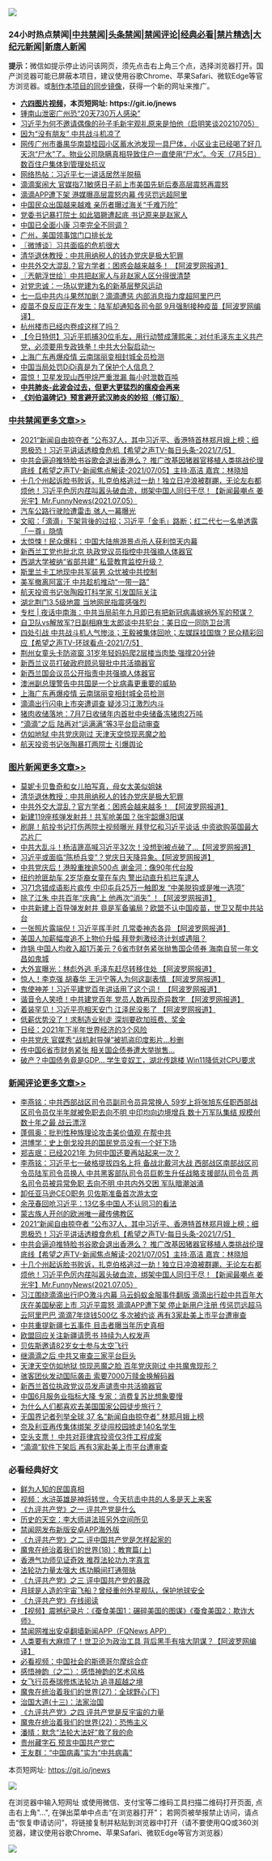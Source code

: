 ![](https://raw.githubusercontent.com/fqnews/bnews/master/64photo/fqnews-qr.jpg)

<div id="tt">
<h3>24小时热点禁闻|<a href="#%E4%B8%AD%E5%85%B1%E7%A6%81%E9%97%BB%E6%9B%B4%E5%A4%9A%E6%96%87%E7%AB%A0">中共禁闻</a>|<a href="#%E5%9B%BE%E7%89%87%E6%96%B0%E9%97%BB%E6%9B%B4%E5%A4%9A%E6%96%87%E7%AB%A0">头条禁闻</a>|<a href="#%E6%96%B0%E9%97%BB%E8%AF%84%E8%AE%BA%E6%9B%B4%E5%A4%9A%E6%96%87%E7%AB%A0">禁闻评论|<a href="#%E5%BF%85%E7%9C%8B%E7%BB%8F%E5%85%B8%E5%A5%BD%E6%96%87">经典必看|<a href="/video.md#%E7%A6%81%E7%89%87%E7%B2%BE%E9%80%89">禁片精选</a>|<a href="https://github.com/fqnews/djy/blob/master/gb/nf1351518.md#1">大纪元新闻</a>|<a href="https://github.com/fqnews/ntdtv/blob/master/gb/prog204.md#1">新唐人新闻</a></h3>
<div><b>提示：</b>微信如提示停止访问该网页，须先点击右上角三个点，选择浏览器打开。国产浏览器可能已屏蔽本项目，建议使用谷歌Chrome、苹果Safari、微软Edge等官方浏览器。或<a href="https://github.com/fqnews/bnews/blob/master/%E5%88%B6%E4%BD%9Cgit%E7%A6%81%E9%97%BB%E9%95%9C%E5%83%8F.md">制作本项目的同步镜像</a>，获得一个新的网址来推广。</div>
<ul>
<li><b><a href="http://d1.bdrive.tk/64.mp4" target="_blank">六四图片视频</a>，本页短网址: https://git.io/jnews</b></li>
<li><a href="/cnnews/20210705/1580593.md">锺南山泄密广州恐“20天730万人感染”</a></li>
<li><a href="/bannedvideo/20210705/1580871.md">习近平为何不邀请偶像的孙子毛新宇观礼原来是怕他（启明笑谈20210705）</a></li>
<li><a href="/cbnews/20210705/1580677.md">因为“没有朋友” 中共战斗机凉了</a></li>
<li><a href="/bannedvideo/20210705/1580815.md">网传广州市番禺华南碧桂园小区蓄水池发现一具尸体，小区业主已经喝了好几天泡“尸水”了。物业公司隐瞒真相导致住户一直使用“尸水”。今天（7月5日）数百住户集体到管理处抗议</a></li>
<li><a href="/cnnews/20210705/1580660.md">网络热帖：习近平七一讲话居然半脱稿</a></li>
<li><a href="/headline/20210705/1580834.md">滴滴案闹大 官媒指7.1敏感日子前上市美国先斩后奏高层震怒再震怒</a></li>
<li><a href="/cbnews/20210705/1580977.md">滴滴APP遭下架 港媒曝高层震怒内幕 传惩罚远超阿里</a></li>
<li><a href="/cnnews/20210706/1581117.md">中国民众出国越来越难 亲历者曝过海关“千难万险”</a></li>
<li><a href="/cnnews/20210705/1581018.md">党委书记暴打院士 如此猖獗遭起底 书记原来是赵家人</a></li>
<li><a href="/cbnews/20210705/1580804.md">中国已全面小康 习李完全不同调？</a></li>
<li><a href="/bannedvideo/20210705/1580872.md">广州，美国领事馆门口排长龙</a></li>
<li><a href="/ssgc/20210705/1580581.md">〖微博谈〗习共面临的危机很大</a></li>
<li><a href="/topimagenews/20210705/1580992.md">清华退休教授：中共用纳税人的钱办党庆是极大犯罪</a></li>
<li><a href="/topimagenews/20210705/1580819.md">中共外交大混乱？官方学者：困惑会越来越多！ 【阿波罗网报道】</a></li>
<li><a href="/ssgc/20210705/1580597.md">〖兲朝浮世绘〗中共把赵家人与非赵家人区分得很清楚</a></li>
<li><a href="/cbnews/20210705/1580881.md">对党忠诚：一场以党建为名的新基层整风运动</a></li>
<li><a href="/comments/20210705/1580738.md">七一后中共内斗果然加剧？滴滴遭惩 内部消息指力度超阿里巴巴</a></li>
<li><a href="/cnnews/20210705/1580855.md">疫苗不良反应正在发生：陆军却通知各司令部 9月强制接种疫苗【阿波罗网编译】</a></li>
<li><a href="/ssgc/20210705/1580986.md">杭州楼市已经内卷成这样了吗？</a></li>
<li><a href="/bannedvideo/20210705/1580606.md">【今日特供】习近平抓捕30位毛左，用行动赞成薄熙来：对付毛泽东主义共产党，必须要用专政铁拳！中共大分裂启动～</a></li>
<li><a href="/cbnews/20210705/1581086.md">上海广东再爆疫情 云南瑞丽变相封城全员检测</a></li>
<li><a href="/headline/20210705/1580845.md">中国当局处罚DiDi真是为了保护个人信息？</a></li>
<li><a href="/cnnews/20210705/1580688.md">震惊！卫星发现山西甲烷严重泄漏 每小时泄数百吨</a></li>
<li><b><a href="/comments/20200211/1275071.md" target="_blank">中共肺炎-此波会过去，但更大更猛烈的瘟疫会再来</a></b></li>
<li><b><a href="/comments/20200207/1272816.md" target="_blank">《刘伯温碑记》预言避开武汉肺炎的妙招（修订版）</a></b></li>
</ul>
</div>

<div class="catlist">
<h3><a href="/cbnews/" target="_blank">中共禁闻</a><span><a href="/cbnews/" target="_blank" rel="nofollow">更多文章>></a></span></h3>
<ul>
<li><a href="/comments/20210706/1581263.md" target="_blank">2021“新闻自由掠夺者 ”公布37人，其中习近平、香港特首林郑月娥上榜；细思极恐！习近平讲话透粮食危机【希望之声TV-每日头条-2021/7/5】</a></li>
<li><a href="/comments/20210706/1581250.md" target="_blank">中共会逼迫推特脸书谷歌会退出香港么？ 推广改基因猪器官移植人类挑战伦理底线【希望之声TV-新闻焦点解读-2021/07/05】主持:高洁  嘉宾：林晓旭</a></li>
<li><a href="/comments/20210706/1581243.md" target="_blank">十几个州起诉脸书败诉，扎克伯格逃过一劫！独立日冲浪被群謿，无论左右都烦他！习近平色厉内荏叫嚣头破血流，绑架中国人同归于尽！【新闻最嘲点 姜光宇】Mr.FunnyNews(2021.07.05）‬</a></li>
<li><a href="/cbnews/20210706/1581240.md" target="_blank">汽车公路行驶险遭雷击 骇人一幕曝光</a></li>
<li><a href="/cbnews/20210706/1581239.md" target="_blank">文昭：「滴滴」下架背後的过招；习近平「金毛」路断；红二代七一名单透露「一尊」隐情</a></li>
<li><a href="/cbnews/20210706/1581223.md" target="_blank">太惊悚！民众爆料：中国大陆旅游景点杀人获利惊天内幕</a></li>
<li><a href="/cbnews/20210706/1581205.md" target="_blank">新西兰工党也批北京 执政党议员指控中共强摘人体器官</a></li>
<li><a href="/cbnews/20210706/1581204.md" target="_blank">西湖大学被纳“省部共建” 私营教育监控升级？</a></li>
<li><a href="/cbnews/20210706/1581191.md" target="_blank">斯里兰卡工地现中共军装男 众忧被中共控制</a></li>
<li><a href="/cbnews/20210706/1581173.md" target="_blank">美军撤离阿富汗 中共趁机推动“一带一路”</a></li>
<li><a href="/cbnews/20210706/1581171.md" target="_blank">航天投资书记张陶殴打科学家 引发国际关注</a></li>
<li><a href="/cbnews/20210706/1581170.md" target="_blank">湖北荆门3.5级地震 当地网民指震感强烈</a></li>
<li><a href="/cbnews/20210706/1581166.md" target="_blank">专栏 | 夜话中南海：中共当局前年九月即已有把新冠病毒嫁祸外军的预谋？</a></li>
<li><a href="/cbnews/20210706/1581130.md" target="_blank">自卫队vs解放军?日副相麻生太郎谈中共犯台：美日应一同防卫台湾</a></li>
<li><a href="/comments/20210706/1581125.md" target="_blank">四处引战 中共战斗机人气惨淡；王毅被集体回呛；左媒踩挂国旗？民众精彩回应【希望之声TV-环球看点-2021/7/5】</a></li>
<li><a href="/cbnews/20210706/1581124.md" target="_blank">荆州女童头卡防盗窗 31岁年轻妈妈爬2层楼当肉垫 强撑20分钟</a></li>
<li><a href="/cbnews/20210706/1581115.md" target="_blank">新西兰议员打破政府顾忌狠批中共活摘器官</a></li>
<li><a href="/cbnews/20210706/1581112.md" target="_blank">新西兰国会议员公开指责中共强摘人体器官</a></li>
<li><a href="/cbnews/20210706/1581095.md" target="_blank">澳洲副总理警告中共国是一个比病毒更重要的威胁</a></li>
<li><a href="/cbnews/20210705/1581086.md" target="_blank">上海广东再爆疫情 云南瑞丽变相封城全员检测</a></li>
<li><a href="/cbnews/20210705/1581063.md" target="_blank">滴滴出行闪电上市突遭调查 疑涉习江激烈内斗</a></li>
<li><a href="/cbnews/20210705/1581033.md" target="_blank">猪肉收储落地：7月7日收储年内首批中央储备冻猪肉2万吨</a></li>
<li><a href="/cbnews/20210705/1581032.md" target="_blank">“滴滴”之后 陆再对“运满满”等3平台启动审查</a></li>
<li><a href="/cbnews/20210705/1581015.md" target="_blank">仿如地狱 中共党庆刚过 天津天空惊现恶魔之脸</a></li>
<li><a href="/cbnews/20210705/1580998.md" target="_blank">航天投资书记张陶暴打两院士 引爆舆论</a></li>

</ul>
</div>
<div class="catlist">
<h3><a href="/topimagenews/" target="_blank">图片新闻</a><span><a href="/topimagenews/" target="_blank" rel="nofollow">更多文章>></a></span></h3>
<ul>
<li><a href="/topimagenews/20210706/1581222.md" target="_blank">莫妮卡贝鲁奇和女儿拍写真，母女太美似姐妹</a></li>
<li><a href="/topimagenews/20210705/1580992.md" target="_blank">清华退休教授：中共用纳税人的钱办党庆是极大犯罪</a></li>
<li><a href="/topimagenews/20210705/1580819.md" target="_blank">中共外交大混乱？官方学者：困惑会越来越多！ 【阿波罗网报道】</a></li>
<li><a href="/topimagenews/20210705/1580483.md" target="_blank">新建119座核弹发射井！共军呛美国？张宇韶爆3阳谋</a></li>
<li><a href="/topimagenews/20210704/1580353.md" target="_blank">刷屏！航投书记打伤两院士视频曝光 拜登忆和习近平谈话 中资欲购英国最大芯片厂</a></li>
<li><a href="/topimagenews/20210704/1580198.md" target="_blank">中共大乱斗！杨洁篪高喊习近平32次！没想到被点破了&#8230;【阿波罗网报道】</a></li>
<li><a href="/topimagenews/20210704/1580090.md" target="_blank">习近平或面临“陈桥兵变”？党庆日天降异象。【阿波罗网报道】</a></li>
<li><a href="/topimagenews/20210704/1579925.md" target="_blank">中共党庆后！港股重挫逾500点 谢金河：像90年代台股</a></li>
<li><a href="/topimagenews/20210704/1579885.md" target="_blank">纽约抢匪劫车 2岁华裔女童在车内 警出动直升机拦车逮人</a></li>
<li><a href="/topimagenews/20210703/1579780.md" target="_blank">习71念错成语影片疯传 中印屯兵25万一触即发 “中美脱钩或是唯一选项”</a></li>
<li><a href="/topimagenews/20210703/1579613.md" target="_blank">除了江朱 中共百年“庆典”上 他再次“消失” ！【阿波罗网报道】</a></li>
<li><a href="/topimagenews/20210702/1579216.md" target="_blank">中共新建上百导弹发射井 竟是军备骗局？欧盟不认中国疫苗，世卫又帮中共站台</a></li>
<li><a href="/topimagenews/20210702/1578867.md" target="_blank">一张照片露端倪！习近平挥手时 几常委神态各异 【阿波罗网报道】</a></li>
<li><a href="/topimagenews/20210702/1578533.md" target="_blank">美国人加薪幅度追不上物价升幅 拜登刺激经济计划或遇阻？</a></li>
<li><a href="/topimagenews/20210701/1578374.md" target="_blank">炸锅 中国人均收入超1万美元？6省市财务紧张抛售国企债券 海南自贸一年文昌如鬼城</a></li>
<li><a href="/topimagenews/20210701/1578148.md" target="_blank">大外宣曝光：林彪外逃 毛泽东赶尽转移住处 【阿波罗网报道】</a></li>
<li><a href="/topimagenews/20210701/1578123.md" target="_blank">惊人！李克强 胡春华 王沪宁等人为何这副表情 【阿波罗网报道】</a></li>
<li><a href="/topimagenews/20210701/1578104.md" target="_blank">鬼使神差！习近平建党百年讲话用了这个词！ 【阿波罗网报道】</a></li>
<li><a href="/topimagenews/20210701/1578070.md" target="_blank">谐音令人笑喷！中共建党百年 党员人数再现奇异数字 【阿波罗网报道】</a></li>
<li><a href="/topimagenews/20210701/1577976.md" target="_blank">着装罕见！习近平亮相天安门 江泽民没影了 【阿波罗网报道】</a></li>
<li><a href="/topimagenews/20210701/1577804.md" target="_blank">低薪优势没了！求制造业别走 深圳要砍加班费、奖金</a></li>
<li><a href="/topimagenews/20210701/1577795.md" target="_blank">日经：2021年下半年世界经济的3个风险</a></li>
<li><a href="/topimagenews/20210701/1577782.md" target="_blank">中共党庆 官媒秀“战机射导弹”被抓盗印度影片…秒删</a></li>
<li><a href="/topimagenews/20210630/1577706.md" target="_blank">传中国6省市财务紧张 相关国企债券遭大举抛售…</a></li>
<li><a href="/topimagenews/20210630/1577541.md" target="_blank">破产？中国债务竟是GDP&#8230; 学生变奴工，湖北传跳楼 Win11降低对CPU要求</a></li>

</ul>
</div>
<div class="catlist">
<h3><a href="/comments/" target="_blank">新闻评论</a><span><a href="/comments/" target="_blank" rel="nofollow">更多文章>></a></span></h3>
<ul>
<li><a href="/comments/20210706/1581310.md" target="_blank">李燕铭：中共西部战区司令员副司令员异常换人 59岁上将张旭东任职西部战区司令员仅半年就被免职去向不明 中印均向边境增兵 数十万军队集结 规模创数十年之最 战云漂浮</a></li>
<li><a href="/comments/20210706/1581302.md" target="_blank">蓬佩奥：批判性种族理论攻击美价值观 在帮中共</a></li>
<li><a href="/comments/20210706/1581296.md" target="_blank">洪博学：史上倒戈投共的国民党员没有一个好下场</a></li>
<li><a href="/comments/20210706/1581295.md" target="_blank">郑吉珉：已经2021年 为何中国还要再站起来一次？</a></li>
<li><a href="/comments/20210706/1581290.md" target="_blank">李燕铭：习近平七一破格提拔四名上将 备战北戴河大战 西部战区南部战区司令员陆军司令员换人 中共黑客部队司令员巨乾生升任战略支援部队司令员 两名司令员被异常免职 去向不明 中共内外交困 军队暗潮汹涌</a></li>
<li><a href="/comments/20210706/1581280.md" target="_blank">卸任亚马逊CEO职务 贝佐斯准备首次游太空</a></li>
<li><a href="/comments/20210706/1581279.md" target="_blank">余茂春回呛习近平：13亿多中国人不认同习的看法</a></li>
<li><a href="/comments/20210706/1581278.md" target="_blank">蒙古族人开创的欧洲唯一藏传佛教区</a></li>
<li><a href="/comments/20210706/1581263.md" target="_blank">2021“新闻自由掠夺者 ”公布37人，其中习近平、香港特首林郑月娥上榜；细思极恐！习近平讲话透粮食危机【希望之声TV-每日头条-2021/7/5】</a></li>
<li><a href="/comments/20210706/1581250.md" target="_blank">中共会逼迫推特脸书谷歌会退出香港么？ 推广改基因猪器官移植人类挑战伦理底线【希望之声TV-新闻焦点解读-2021/07/05】主持:高洁  嘉宾：林晓旭</a></li>
<li><a href="/comments/20210706/1581243.md" target="_blank">十几个州起诉脸书败诉，扎克伯格逃过一劫！独立日冲浪被群謿，无论左右都烦他！习近平色厉内荏叫嚣头破血流，绑架中国人同归于尽！【新闻最嘲点 姜光宇】Mr.FunnyNews(2021.07.05）‬</a></li>
<li><a href="/comments/20210706/1581237.md" target="_blank">习江围绕滴滴出行IPO激斗内幕 马云蚂蚁金服事件翻版 滴滴出行趁中共百年大庆在美国秘密上市 习近平震怒 滴滴APP遭下架 停止新用户注册 传惩罚远超马云阿里巴巴 滴滴7年烧钱500亿 多次被约谈 再有3家赴美上市平台遭审查</a></li>
<li><a href="/comments/20210706/1581225.md" target="_blank">中共重提新疆七五事件 目击者曝当年历史真相</a></li>
<li><a href="/comments/20210706/1581224.md" target="_blank">欧盟回应关注新疆请愿书 持续为人权发声</a></li>
<li><a href="/comments/20210706/1581208.md" target="_blank">贝佐斯邀请82岁女士参与太空飞行</a></li>
<li><a href="/comments/20210706/1581168.md" target="_blank">继滴滴之后 中共又审查三家平台巨头</a></li>
<li><a href="/comments/20210706/1581157.md" target="_blank">天津天空仿如地狱 惊现恶魔之脸 百年党庆刚过 中共魔鬼现形？</a></li>
<li><a href="/comments/20210706/1581156.md" target="_blank">骇客团伙发动国际袭击 索要7000万赎金换解码器</a></li>
<li><a href="/comments/20210706/1581155.md" target="_blank">新西兰首位执政党议员发声谴责中共活摘器官</a></li>
<li><a href="/comments/20210706/1581154.md" target="_blank">中国6月服务业指标大降 专家：消费复苏比想象要慢</a></li>
<li><a href="/comments/20210706/1581153.md" target="_blank">为什么人们都喜欢去美国国家公园徒步旅行？</a></li>
<li><a href="/comments/20210706/1581146.md" target="_blank">无国界记者列举全球 37 名“新闻自由掠夺者” 林郑月娥上榜</a></li>
<li><a href="/comments/20210706/1581145.md" target="_blank">奈及利亚再传集体绑架 歹徒闯校园掳走140名学生</a></li>
<li><a href="/comments/20210706/1581144.md" target="_blank">空头支票！ 中共对菲律宾投资仅3件工程成案</a></li>
<li><a href="/comments/20210706/1581143.md" target="_blank">“滴滴”软件下架后 再有3家赴美上市平台遭审查</a></li>

</ul>
</div>

<div class="catlist">
<h3>必看经典好文</h3>
<ul>
<li><a href="/comments/20200926/1403589.md" target="_blank">鲜为人知的民国真相</a></li>
<li><a href="/comments/20200623/1273653.md" target="_blank">视频：水浒英雄是神将转世，今天抗击中共的人多是天上来客</a></li>
<li><a href="/bookonline/20131116/201056.md" target="_blank">《九评共产党》之一 评共产党是什么</a></li>
<li><a href="/tculture/20121025/73064.md" target="_blank">历史的天空：李大师讲法班另外空间所见</a></li>
<li><a href="/comments/20200627/783266.md" target="_blank">禁闻网发布新版安卓APP海外版</a></li>
<li><a href="/bookonline/20131116/201055.md" target="_blank">《九评共产党》之二 评中国共产党是怎样起家的</a></li>
<li><a href="/topimagenews/20180701/965109.md" target="_blank">魔鬼在统治着我们的世界(18)：教育篇(上)</a></li>
<li><a href="/comments/20200517/1330064.md" target="_blank">香港气功师见证奇效 推荐法轮功九字真言</a></li>
<li><a href="/cbnews/20200816/1381005.md" target="_blank">法轮功力量太强大 炼功瞬间打通带脉</a></li>
<li><a href="/bookonline/20131116/201054.md" target="_blank">《九评共产党》之三 评中国共产党的暴政</a></li>
<li><a href="/comments/20200712/1359456.md" target="_blank">月球是人造的宇宙飞船？曾经重创外星舰队，保护地球安全</a></li>
<li><a href="/bookonline/20131116/201057.md" target="_blank">《九评共产党》在线阅读</a></li>
<li><a href="/comments/20210123/1473011.md" target="_blank">【视频】震撼纪录片：《蚕食美国1：碾碎美国的图谋》《蚕食美国2：欺诈大师》</a></li>
<li><a href="/comments/20200503/1322531.md" target="_blank">禁闻网推出安卓翻墙新闻APP（FQNews APP）</a></li>
<li><a href="/cnnews/20201226/1455352.md" target="_blank">人类要有大麻烦了！世卫沦为政治工具 背后黑手有啥大阴谋？【阿波罗网编译】</a></li>
<li><a href="/comments/20200806/1375443.md" target="_blank">必看视频：中国社会的斯德哥尔摩综合症</a></li>
<li><a href="/comments/20210612/1565472.md" target="_blank">感悟神韵（之二）：感悟神韵的艺术风格</a></li>
<li><a href="/topimagenews/20210512/1544658.md" target="_blank">女飞行员泰瑞修炼法轮功 追寻超越之境</a></li>
<li><a href="/comments/20181224/1052333.md" target="_blank">魔鬼在统治着我们的世界(27)：全球野心(下)</a></li>
<li><a href="/cbnews/20180319/916654.md" target="_blank">治国大道(十三)：法家治国</a></li>
<li><a href="/bookonline/20131116/201053.md" target="_blank">《九评共产党》之四 评共产党是反宇宙的力量</a></li>
<li><a href="/comments/20180804/981524.md" target="_blank">魔鬼在统治着我们的世界(22)：恐怖主义</a></li>
<li><a href="/comments/20210312/1502968.md" target="_blank">潘晴：默念“法轮大法好”救了我的命</a></li>
<li><a href="/comments/20210226/1494382.md" target="_blank">贵州藏字石 预言中国共产党亡</a></li>
<li><a href="/comments/20200318/1295755.md" target="_blank">王友群：“中国病毒”实为“中共病毒”</a></li>

</ul>
</div>

本页短网址: https://git.io/jnews

![](https://raw.githubusercontent.com/fqnews/bnews/master/64photo/fqnews-qr.jpg)

在浏览器中输入短网址 或使用微信、支付宝等二维码工具扫描二维码打开页面, 点击右上角"...", 在弹出菜单中点击“在浏览器打开”； 若网页被举报禁止访问，请点击“恢复申请访问”，将链接复制并粘贴到浏览器中打开（请不要使用QQ或360浏览器，建议使用谷歌Chrome、苹果Safari、微软Edge等官方浏览器）

![](https://raw.githubusercontent.com/fqnews/bnews/master/64photo/wx.jpg)
